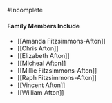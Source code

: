 #Incomplete 

#### Family Members Include
- [[Amanda Fitzsimmons-Afton]]
- [[Chris Afton]]
- [[Elizabeth Afton]]
- [[Micheal Afton]]
- [[Millie Fitzsimmons-Afton]]
- [[Raph Fitzsimmons-Afton]]
- [[Vincent Afton]]
- [[William Afton]]
